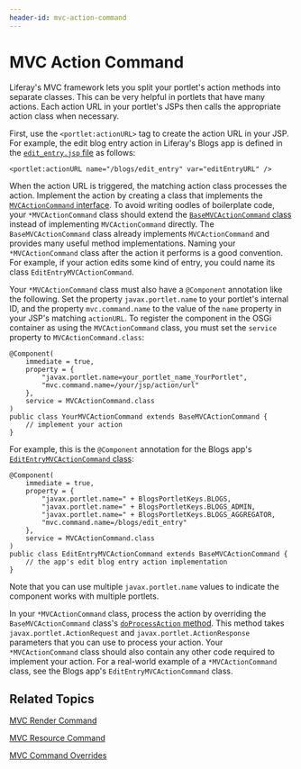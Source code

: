 ```yaml
---
header-id: mvc-action-command
---
```


# MVC Action Command

Liferay's MVC framework lets you split your portlet's action methods into 
separate classes. This can be very helpful in portlets that have many actions. 
Each action URL in your portlet's JSPs then calls the appropriate action class 
when necessary. 

First, use the `<portlet:actionURL>` tag to create the action URL in your JSP. 
For example, the edit blog entry action in Liferay's Blogs app is defined in the 
[`edit_entry.jsp` file](https://github.com/liferay/liferay-portal/blob/7.0.6-ga7/modules/apps/collaboration/blogs/blogs-web/src/main/resources/META-INF/resources/blogs/edit_entry.jsp) 
as follows: 

    <portlet:actionURL name="/blogs/edit_entry" var="editEntryURL" />

When the action URL is triggered, the matching action class processes the
action. Implement the action by creating a class that implements the
[`MVCActionCommand`
interface](@platform-ref@/7.0-latest/javadocs/portal-kernel/com/liferay/portal/kernel/portlet/bridges/mvc/MVCActionCommand.html).
To avoid writing oodles of boilerplate code, your `*MVCActionCommand` class
should extend the [`BaseMVCActionCommand`
class](@platform-ref@/7.0-latest/javadocs/portal-kernel/com/liferay/portal/kernel/portlet/bridges/mvc/BaseMVCActionCommand.html)
instead of implementing `MVCActionCommand` directly. The `BaseMVCActionCommand`
class already implements `MVCActionCommand` and provides many useful method
implementations. Naming your `*MVCActionCommand` class after the action it
performs is a good convention. For example, if your action edits some kind of
entry, you could name its class `EditEntryMVCActionCommand`. 

Your `*MVCActionCommand` class must also have a `@Component` annotation like the 
following. Set the property `javax.portlet.name` to your portlet's internal 
ID, and the property `mvc.command.name` to the value of the `name` property in 
your JSP's matching `actionURL`. To register the component in the OSGi container 
as using the `MVCActionCommand` class, you must set the `service` property to 
`MVCActionCommand.class`: 

    @Component(
        immediate = true,
        property = {
            "javax.portlet.name=your_portlet_name_YourPortlet",
            "mvc.command.name=/your/jsp/action/url"
        },
        service = MVCActionCommand.class
    )
    public class YourMVCActionCommand extends BaseMVCActionCommand {
        // implement your action
    }

For example, this is the `@Component` annotation for the Blogs app's 
[`EditEntryMVCActionCommand` class](https://github.com/liferay/liferay-portal/blob/7.0.2-ga3/modules/apps/collaboration/blogs/blogs-web/src/main/java/com/liferay/blogs/web/internal/portlet/action/EditEntryMVCActionCommand.java):

    @Component(
        immediate = true,
        property = {
            "javax.portlet.name=" + BlogsPortletKeys.BLOGS,
            "javax.portlet.name=" + BlogsPortletKeys.BLOGS_ADMIN,
            "javax.portlet.name=" + BlogsPortletKeys.BLOGS_AGGREGATOR,
            "mvc.command.name=/blogs/edit_entry"
        },
        service = MVCActionCommand.class
    )
    public class EditEntryMVCActionCommand extends BaseMVCActionCommand {
        // the app's edit blog entry action implementation
    }

Note that you can use multiple `javax.portlet.name` values to indicate the 
component works with multiple portlets. 

In your `*MVCActionCommand` class, process the action by overriding the 
`BaseMVCActionCommand` class's
[`doProcessAction` method](@platform-ref@/7.0-latest/javadocs/portal-kernel/com/liferay/portal/kernel/portlet/bridges/mvc/BaseMVCActionCommand.html#doProcessAction-javax.portlet.ActionRequest-javax.portlet.ActionResponse-). 
This method takes `javax.portlet.ActionRequest` and `javax.portlet.ActionResponse` parameters that you can 
use to process your action. Your `*MVCActionCommand` class should also contain 
any other code required to implement your action. For a real-world example of a
`*MVCActionCommand` class, see the Blogs app's `EditEntryMVCActionCommand`
class. 

## Related Topics

[MVC Render Command](/docs/7-0/tutorials/-/knowledge_base/t/mvc-render-command)

[MVC Resource Command](/docs/7-0/tutorials/-/knowledge_base/t/mvc-resource-command)

[MVC Command Overrides](/docs/7-0/tutorials/-/knowledge_base/t/overriding-mvc-commands)
